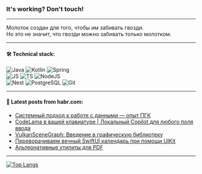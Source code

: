 ### It's working? Don't touch!

---
Молоток создан для того, чтобы им забивать гвозди. <br>
Но это не значит, что гвозди можно забивать только молотком.

---

#### 🛠️ Technical stack:

![Java](https://img.shields.io/badge/Java-informational?logo=Oracle&style=flat&logoColor=white&color=FF4500)
![Kotlin](https://img.shields.io/badge/Kotlin-informational?logo=Kotlin&style=flat&logoColor=white&color=774D97)
![Spring](https://img.shields.io/badge/SpringBoot-informational?logo=SpringBoot&style=flat&logoColor=white&color=6DB33F) <br>
![JS](https://img.shields.io/badge/JS-informational?logo=javaScript&style=flat&logoColor=black&color=F7Df1E)
![TS](https://img.shields.io/badge/TypeScript-informational?logo=typeScript&style=flat&logoColor=black&color=0667A8)
![NodeJS](https://img.shields.io/badge/NodeJS-informational?logo=node.js&style=flat&logoColor=white&color=70A760) <br>
![Nest](https://img.shields.io/badge/NestJS-informational?logo=NestJS&style=flat&logoColor=white&color=E0234E)
![PostgreSQL](https://img.shields.io/badge/PostgreSQL-informational?logo=PostgreSQL&style=flat&logoColor=white&color=DAA520)
![Git](https://img.shields.io/badge/Git-informational?logo=git&style=flat&logoColor=white&color=778899)

___

#### 💬 Latest posts from habr.com:

<!-- BLOG-POST-LIST:START -->
- [Системный подход к работе с данными — опыт ПГК](https://habr.com/ru/companies/pgk/articles/758152/?utm_source=habrahabr&utm_medium=rss&utm_campaign=758152)
- [CodeLama в вашей клавиатуре | Локальный Copilot для любого поля ввода](https://habr.com/ru/articles/757224/?utm_source=habrahabr&utm_medium=rss&utm_campaign=757224)
- [VulkanSceneGraph: Введение в графическую библиотеку](https://habr.com/ru/articles/758560/?utm_source=habrahabr&utm_medium=rss&utm_campaign=758560)
- [Переворачиваем вечный SwiftUI календарь при помощи UIKit](https://habr.com/ru/companies/broadcast/articles/758470/?utm_source=habrahabr&utm_medium=rss&utm_campaign=758470)
- [Альтернативные утилиты для PDF](https://habr.com/ru/companies/globalsign/articles/758568/?utm_source=habrahabr&utm_medium=rss&utm_campaign=758568)
<!-- BLOG-POST-LIST:END -->

---
[![Top Langs](https://github-readme-stats-git-master-advtsetting-gmailcom.vercel.app/api/top-langs/?username=zloylis&langs_count=10&hide_title=false&title_color=e6edf3&size_weight=0.5&count_weight=0.5&layout=compact&hide_border=true&theme=dracula)](https://github.com/zloylis)

<!-- ![GitHub stats](https://github-readme-stats-git-master-advtsetting-gmailcom.vercel.app/api?username=zloylis&show_icons=true&hide_border=true&theme=dracula&hide_title=true&include_all_commits=true&count_private=true&hide=contribs&hide_rank=true) -->
